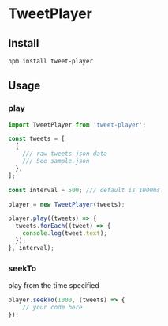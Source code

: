 TweetPlayer
===========

## Install

```sh
npm install tweet-player
```

## Usage

### play

```javascript
import TweetPlayer from 'tweet-player';

const tweets = [
  {
    /// raw tweets json data
    /// See sample.json
  },
];

const interval = 500; /// default is 1000ms

player = new TweetPlayer(tweets);

player.play((tweets) => {
  tweets.forEach((tweet) => {
    console.log(tweet.text);
  });
}, interval);
```

### seekTo

play from the time specified

```javascript
player.seekTo(1000, (tweets) => {
    // your code here
});
```

